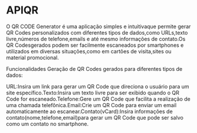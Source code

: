 # APIQR
O QR CODE Generator é uma aplicação simples e intuitivaque permite gerar QR Codes personalizados com diferentes tipos de dados,como URLs,texto livre,números de telefone,emails e até mesmo informações de contato.Os QR Codesgerados podem ser facilmente escaneados por smartphones e utilizados em diversas situações,como em cartões de visita,sites ou material promocional.

Funcionalidades Geração de QR Codes gerados para diferentes tipos de dados:

URL:Insira um link para gerar um QR Code que direciona o usuário para um site específico.Texto:Insira um texto livre para ser exibido quando o QR Code for escaneado.Telefone:Gere um QR Code que facilita a realização de uma chamada telefônica.Email:Crie um QR Code para enviar um email automaticamente ao escanear.Contato(vCard):Insira informações de contato(nome,telefone,email)para gerar um QR Code que pode ser salvo como um contato no smartphone.
